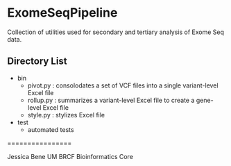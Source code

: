 ExomeSeqPipeline
================
Collection of utilities used for secondary and tertiary analysis of Exome Seq data.

## Directory List
* bin
  * pivot.py : consolodates a set of VCF files into a single variant-level Excel file
  * rollup.py : summarizes a variant-level Excel file to create a gene-level Excel file
  * style.py : stylizes Excel file
* test
  * automated tests
  
================

Jessica Bene
UM BRCF Bioinformatics Core
